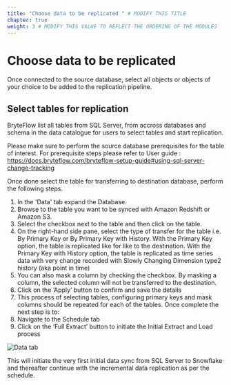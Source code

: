 ```yaml
---
title: "Choose data to be replicated " # MODIFY THIS TITLE
chapter: true
weight: 3 # MODIFY THIS VALUE TO REFLECT THE ORDERING OF THE MODULES
---
```


# Choose data to be replicated <!-- MODIFY THIS HEADING -->
Once connected to the source database, select all objects or objects of your choice to be added to the replication pipeline.

## Select tables for replication <!-- MODIFY THIS SUBHEADING -->
BryteFlow list all tables from SQL Server, from accross databases and schema in the data catalogue for users to select tables and start replication.

Please make sure to perform the source database prerequisites for the table of interest.
For prerequisite steps please refer to User guide : https://docs.bryteflow.com/bryteflow-setup-guide#using-sql-server-change-tracking

Once done select the table for transferring to destination database, perform the following steps.

1. In the 'Data' tab expand the Database.
2. Browse to the table you want to be synced with Amazon Redshift or Amazon S3.
3. Select the checkbox next to the table and then click on the table.
4. On the right-hand side pane, select the type of transfer for the table i.e. By Primary Key or By Primary Key with History. With the Primary Key option, the table is replicated like for like to the destination. With the Primary Key with History option, the table is replicated as time series data with very change recorded with Slowly Changing Dimension type2 history (aka point in time)
5. You can also mask a column by checking the checkbox. By masking a column, the selected column will not be transferred to the destination.
6. Click on the ‘Apply’ button to confirm and save the details
7. This process of selecting tables, configuring primary keys and mask columns should be repeated for each of the tables. Once complete the next step is to:
8. Navigate to the Schedule tab
9. Click on the ‘Full Extract’ button to initiate the Initial Extract and Load process

![Data tab](/images/data.png)


This will initiate the very first initial data sync from SQL Server to Snowflake and thereafter continue with the incremental data replication as per the schedule.
